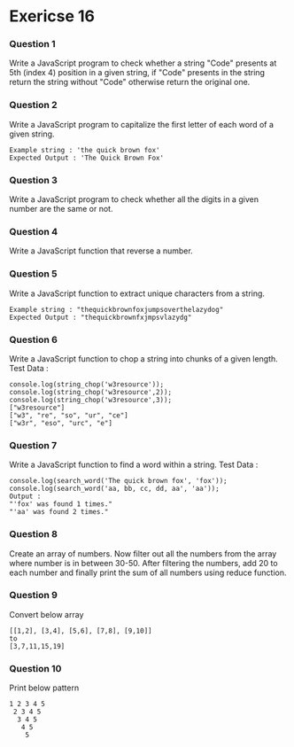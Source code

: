 # Exericse 16

### Question 1

Write a JavaScript program to check whether a string "Code" presents at 5th (index 4) position in a given string, if "Code" presents in the string return the string without "Code" otherwise return the original one.

### Question 2

Write a JavaScript program to capitalize the first letter of each word of a given string.

```
Example string : 'the quick brown fox'
Expected Output : 'The Quick Brown Fox'
```

### Question 3

Write a JavaScript program to check whether all the digits in a given number are the same or not.

### Question 4

Write a JavaScript function that reverse a number.

### Question 5

Write a JavaScript function to extract unique characters from a string.

```
Example string : "thequickbrownfoxjumpsoverthelazydog"
Expected Output : "thequickbrownfxjmpsvlazydg"
```

### Question 6

Write a JavaScript function to chop a string into chunks of a given length.
Test Data :

```
console.log(string_chop('w3resource'));
console.log(string_chop('w3resource',2));
console.log(string_chop('w3resource',3));
["w3resource"]
["w3", "re", "so", "ur", "ce"]
["w3r", "eso", "urc", "e"]
```

### Question 7

Write a JavaScript function to find a word within a string.
Test Data :

```
console.log(search_word('The quick brown fox', 'fox'));
console.log(search_word('aa, bb, cc, dd, aa', 'aa'));
Output :
"'fox' was found 1 times."
"'aa' was found 2 times."
```

### Question 8

Create an array of numbers. Now filter out all the numbers from the array where number is in between 30-50. After filtering the numbers, add 20 to each number and finally print the sum of all numbers using reduce function.

### Question 9

Convert below array

```
[[1,2], [3,4], [5,6], [7,8], [9,10]]
to
[3,7,11,15,19]
```

### Question 10

Print below pattern

```
1 2 3 4 5
 2 3 4 5
  3 4 5
   4 5
    5
```
